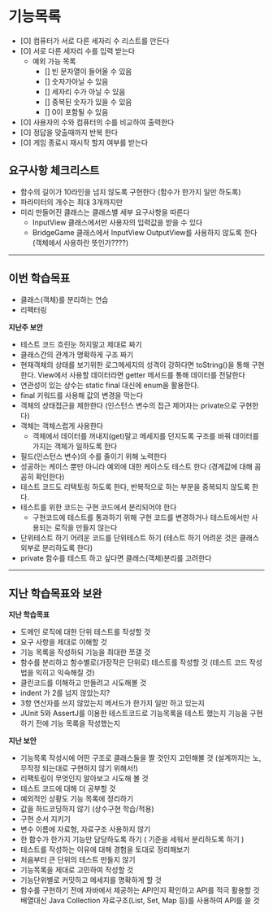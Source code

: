 # 기능목록
- [O] 컴퓨터가 서로 다른 세자리 수 리스트를 만든다
- [O] 서로 다른 세자리 수를 입력 받는다
  - 예외 가능 목록
    - [] 빈 문자열이 들어올 수 있음
    - [] 숫자가아닐 수 있음
    - [] 세자리 수가 아닐 수 있음
    - [] 중복된 숫자가 있을 수 있음
    - [] 0이 포함될 수 있음
- [O] 사용자의 수와 컴퓨터의 수를 비교하여 출력한다
- [O] 정답을 맞출때까지 반복 한다
- [O] 게임 종료시 재시작 할지 여부를 받는다

## 요구사항 체크리스트
- 함수의 길이가 10라인을 넘지 않도록 구현한다 (함수가 한가지 일만 하도록)
- 파라미터의 개수는 최대 3개까지만
- 미리 만들어진 클래스는 클래스별 세부 요구사항을 따른다
    - InputView 클래스에서만 사용자의 입력값을 받을 수 있다
    - BridgeGame 클래스에서 InputView OutputView를 사용하지 않도록 한다 (객체에서 사용하란 뜻인가????)

---
## 이번 학습목표
- 클래스(객체)를 분리하는 연습
- 리팩터링

**지난주 보안**<br>
- 테스트 코드 흐린눈 하지말고 제대로 짜기
- 클래스간의 관계가 명확하게 구조 짜기
- 현재객체의 상태를 보기위한 로그메세지의 성격이 강하다면 toString()을 통해 구현한다. View에서 사용할 데이터라면 getter 메서드를 통해 데이터를 전달한다
- 연관성이 있는 상수는 static final 대신에 enum을 활용한다.
- final 키워드를 사용해 값의 변경을 막는다
- 객체의 상태접근을 제한한다 (인스턴스 변수의 접근 제어자는 private으로 구현한다)
- 객체는 객체스럽게 사용한다
    - 객체에서 데이터를 꺼내지(get)말고 메세지를 던지도록 구조를 바꿔 데이터를 가지는 객체가 일하도록 한다
- 필드(인스턴스 변수)의 수를 줄이기 위해 노력한다
- 성공하는 케이스 뿐만 아니라 예외에 대한 케이스도 테스트 한다 (경계값에 대해 꼼꼼히 확인한다)
- 테스트 코드도 리택토링 하도록 한다, 반복적으로 하는 부분을 중복되지 않도록 한다.
- 테스트를 위한 코드는 구현 코드에서 분리되어야 한다
    - 구현코드에 테스트를 통과하기 위해 구현 코드를 변경하거나 테스트에서만 사용되는 로직을 만들지 않는다
- 단위테스트 하기 어려운 코드를 단위테스트 하기 (테스트 하기 어려운 것은 클래스 외부로 분리하도록 한다)
- private 함수를 테스트 하고 싶다면 클래스(객체)분리를 고려한다

---
## 지난 학습목표와 보완
**지난 학습목표**<br>
- 도메인 로직에 대한 단위 테스트를 작성할 것
- 요구 사항을 제대로 이해할 것
- 기능 목록을 작성하되 기능을 최대한 쪼갤 것
- 함수를 분리하고 함수별로(가장작은 단위로) 테스트를 작성할 것 (테스트 코드 작성법을 익히고 익숙해질 것)
- 클린코드를 이해하고 만들려고 시도해볼 것
- indent 가 2를 넘지 않았는지?
- 3항 연산자를 쓰지 않았는지 메서드가 한가지 일만 하고 있는지
- JUnit 5와 AssertJ를 이용한 테스트코드로 기능목록을 테스트 했는지 기능을 구현하기 전에 기능 목록을 작성했는지

**지난 보안**<br>
- 기능목록 작성시에 어떤 구조로 클래스들을 짤 것인지 고민해볼 것 (설계까지는 노, 무작정 되는대로 구현하지 않기 위해서!)
- 리팩토링이 무엇인지 알아보고 시도해 볼 것
- 테스트 코드에 대해 더 공부할 것
- 예외적인 상황도 기능 목록에 정리하기
- 값을 하드코딩하지 않기 (상수구현 학습/적용)
- 구현 순서 지키기
- 변수 이름에 자료형, 자료구조 사용하지 않기
- 한 함수가 한가지 기능만 담당하도록 하기 ( 기준을 세워서 분리하도록 하기 )
- 테스트를 작성하는 이유에 대해 경험을 토대로 정리해보기
- 처음부터 큰 단위의 테스트 만들지 않기
- 기능목록을 제대로 고민하여 작성할 것
- 기능단위별로 커밋하고 메세지를 명확하게 할 것
- 함수를 구현하기 전에 자바에서 제공하는 API인지 확인하고 API를 적극 활용할 것 배열대신 Java Collection 자료구조(List, Set, Map 등)를 사용하여 API를 쓸 것